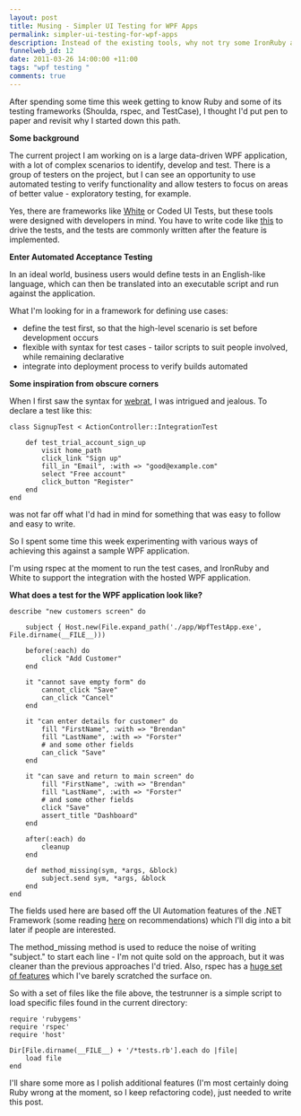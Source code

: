 ```yaml
--- 
layout: post
title: Musing - Simpler UI Testing for WPF Apps
permalink: simpler-ui-testing-for-wpf-apps
description: Instead of the existing tools, why not try some IronRuby and rspec code?
funnelweb_id: 12
date: 2011-03-26 14:00:00 +11:00
tags: "wpf testing "
comments: true
---
```

After spending some time this week getting to know Ruby and some of its testing frameworks (Shoulda, rspec, and TestCase), I thought I'd put pen
to paper and revisit why I started down this path. 

**Some background**

The current project I am working on is a large data-driven WPF application, with a lot of complex scenarios to
identify, develop and test. There is a group of testers on the project, but I can see an opportunity to use 
automated testing to verify functionality and allow testers to focus on areas of better value - exploratory testing, for example.

Yes, there are frameworks like [White][2] or Coded UI Tests, but these tools were designed with developers in mind.
You have to write code like [this][1] to drive the tests, and the tests are commonly written after the feature is implemented.

**Enter Automated Acceptance Testing**

In an ideal world, business users would define tests in an English-like language, which can then be translated into an executable 
script and run against the application. 

What I'm looking for in a framework for defining use cases:

 - define the test first, so that the high-level scenario is set before development occurs
 - flexible with syntax for test cases - tailor scripts to suit people involved, while remaining declarative
 - integrate into deployment process to verify builds automated

**Some inspiration from obscure corners**

When I first saw the syntax for [webrat][1], I was intrigued and jealous. To declare a test like this:

    class SignupTest < ActionController::IntegrationTest

        def test_trial_account_sign_up
            visit home_path
            click_link "Sign up"
            fill_in "Email", :with => "good@example.com"
            select "Free account"
            click_button "Register"
        end
    end

was not far off what I'd had in mind for something that was easy to follow and easy to write.

So I spent some time this week experimenting with various ways of achieving this against a sample WPF application.

I'm using rspec at the moment to run the test cases, and IronRuby and White to support the integration with the hosted WPF application.

**What does a test for the WPF application look like?**

    describe "new customers screen" do

        subject { Host.new(File.expand_path('./app/WpfTestApp.exe', File.dirname(__FILE__)))

        before(:each) do
            click "Add Customer"
        end

        it "cannot save empty form" do
            cannot_click "Save"
            can_click "Cancel"
        end

        it "can enter details for customer" do
            fill "FirstName", :with => "Brendan"
            fill "LastName", :with => "Forster"
            # and some other fields
            can_click "Save"
        end

        it "can save and return to main screen" do
            fill "FirstName", :with => "Brendan"
            fill "LastName", :with => "Forster"
            # and some other fields
            click "Save"
            assert_title "Dashboard"
        end

        after(:each) do
            cleanup
        end

        def method_missing(sym, *args, &block)
            subject.send sym, *args, &block
        end
    end

The fields used here are based off the UI Automation features of the .NET Framework (some reading [here][2] on recommendations) 
which I'll dig into a bit later if people are interested.

The method_missing method is used to reduce the noise of writing "subject." to start each line - I'm not quite sold on the approach, but it was cleaner than the previous approaches I'd tried. 
Also, rspec has a [huge set of features][4] which I've barely scratched the surface on.

So with a set of files like the file above, the testrunner is a simple script to load specific files found in the current directory:

	require 'rubygems'
	require 'rspec'
	require 'host'

	Dir[File.dirname(__FILE__) + '/*tests.rb'].each do |file| 
	    load file
	end


I'll share some more as I polish additional features (I'm most certainly doing Ruby wrong at the moment, so I keep refactoring code), 
just needed to write this post.

[1]: http://msdn.microsoft.com/en-us/magazine/dd483216.aspx
[2]: http://white.codeplex.com/
[3]: http://windowsclient.net/wpf/white-papers/wpf-app-quality-guide.aspx#uitesting
[4]: https://gist.github.com/663876
